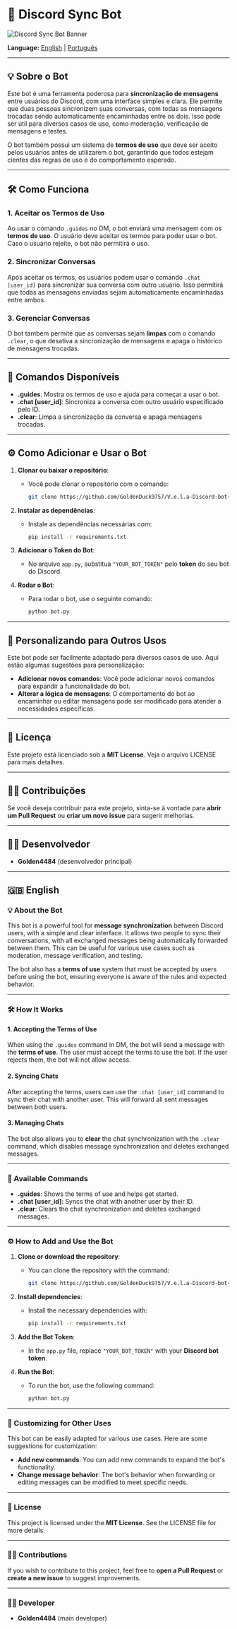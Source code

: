 # 🔗 Discord Sync Bot

![Discord Sync Bot Banner](https://media.discordapp.net/attachments/1309177152624918688/1309275516955529226/Picsart_24-11-20_19-31-13-547.jpg?ex=6740fd58&is=673fabd8&hm=1fe59815f063cbb0bd4d622093c5fe7fc52d839314787eb120e467301b147105)

**Language:** [English](#english) | [Português](#portuguese)

---

## 💡 Sobre o Bot

Este bot é uma ferramenta poderosa para **sincronização de mensagens** entre usuários do Discord, com uma interface simples e clara. Ele permite que duas pessoas sincronizem suas conversas, com todas as mensagens trocadas sendo automaticamente encaminhadas entre os dois. Isso pode ser útil para diversos casos de uso, como moderação, verificação de mensagens e testes.

O bot também possui um sistema de **termos de uso** que deve ser aceito pelos usuários antes de utilizarem o bot, garantindo que todos estejam cientes das regras de uso e do comportamento esperado.

---

## 🛠️ Como Funciona

### 1. **Aceitar os Termos de Uso**

Ao usar o comando `.guides` no DM, o bot enviará uma mensagem com os **termos de uso**. O usuário deve aceitar os termos para poder usar o bot. Caso o usuário rejeite, o bot não permitirá o uso.

### 2. **Sincronizar Conversas**

Após aceitar os termos, os usuários podem usar o comando `.chat [user_id]` para sincronizar sua conversa com outro usuário. Isso permitirá que todas as mensagens enviadas sejam automaticamente encaminhadas entre ambos.

### 3. **Gerenciar Conversas**

O bot também permite que as conversas sejam **limpas** com o comando `.clear`, o que desativa a sincronização de mensagens e apaga o histórico de mensagens trocadas.

---

## 📝 Comandos Disponíveis

- **.guides**: Mostra os termos de uso e ajuda para começar a usar o bot.
- **.chat [user_id]**: Sincroniza a conversa com outro usuário especificado pelo ID.
- **.clear**: Limpa a sincronização da conversa e apaga mensagens trocadas.

---

## ⚙️ Como Adicionar e Usar o Bot

1. **Clonar ou baixar o repositório**:
   - Você pode clonar o repositório com o comando:
     ```bash
     git clone https://github.com/GoldenDuck9757/V.e.l.a-Discord-bot-
     ```

2. **Instalar as dependências**:
   - Instale as dependências necessárias com:
     ```bash
     pip install -r requirements.txt
     ```

3. **Adicionar o Token do Bot**:
   - No arquivo `app.py`, substitua `"YOUR_BOT_TOKEN"` pelo **token** do seu bot do Discord.

4. **Rodar o Bot**:
   - Para rodar o bot, use o seguinte comando:
     ```bash
     python bot.py
     ```

---

## 🚀 Personalizando para Outros Usos

Este bot pode ser facilmente adaptado para diversos casos de uso. Aqui estão algumas sugestões para personalização:

- **Adicionar novos comandos**: Você pode adicionar novos comandos para expandir a funcionalidade do bot.
- **Alterar a lógica de mensagens**: O comportamento do bot ao encaminhar ou editar mensagens pode ser modificado para atender a necessidades específicas.

---

## 📄 Licença

Este projeto está licenciado sob a **MIT License**. Veja o arquivo LICENSE para mais detalhes.

---

## 👨‍💻 Contribuições

Se você deseja contribuir para este projeto, sinta-se à vontade para **abrir um Pull Request** ou **criar um novo issue** para sugerir melhorias.

---

## 🧑‍💻 Desenvolvedor

- **Golden4484** (desenvolvedor principal)

---

## 🇬🇧 English

### 💡 About the Bot

This bot is a powerful tool for **message synchronization** between Discord users, with a simple and clear interface. It allows two people to sync their conversations, with all exchanged messages being automatically forwarded between them. This can be useful for various use cases such as moderation, message verification, and testing.

The bot also has a **terms of use** system that must be accepted by users before using the bot, ensuring everyone is aware of the rules and expected behavior.

---

### 🛠️ How It Works

#### 1. **Accepting the Terms of Use**

When using the `.guides` command in DM, the bot will send a message with the **terms of use**. The user must accept the terms to use the bot. If the user rejects them, the bot will not allow access.

#### 2. **Syncing Chats**

After accepting the terms, users can use the `.chat [user_id]` command to sync their chat with another user. This will forward all sent messages between both users.

#### 3. **Managing Chats**

The bot also allows you to **clear** the chat synchronization with the `.clear` command, which disables message synchronization and deletes exchanged messages.

---

### 📝 Available Commands

- **.guides**: Shows the terms of use and helps get started.
- **.chat [user_id]**: Syncs the chat with another user by their ID.
- **.clear**: Clears the chat synchronization and deletes exchanged messages.

---

### ⚙️ How to Add and Use the Bot

1. **Clone or download the repository**:
   - You can clone the repository with the command:
     ```bash
     git clone https://github.com/GoldenDuck9757/V.e.l.a-Discord-bot-
     ```

2. **Install dependencies**:
   - Install the necessary dependencies with:
     ```bash
     pip install -r requirements.txt
     ```

3. **Add the Bot Token**:
   - In the `app.py` file, replace `"YOUR_BOT_TOKEN"` with your **Discord bot token**.

4. **Run the Bot**:
   - To run the bot, use the following command:
     ```bash
     python bot.py
     ```

---

### 🚀 Customizing for Other Uses

This bot can be easily adapted for various use cases. Here are some suggestions for customization:

- **Add new commands**: You can add new commands to expand the bot's functionality.
- **Change message behavior**: The bot's behavior when forwarding or editing messages can be modified to meet specific needs.

---

### 📄 License

This project is licensed under the **MIT License**. See the LICENSE file for more details.

---

### 👨‍💻 Contributions

If you wish to contribute to this project, feel free to **open a Pull Request** or **create a new issue** to suggest improvements.

---

### 🧑‍💻 Developer

- **Golden4484** (main developer)
